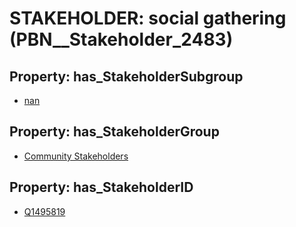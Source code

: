 # STAKEHOLDER: __social gathering__ (PBN__Stakeholder_2483)

## Property: has_StakeholderSubgroup

* [nan](PBN__StakeholderSubgroup_7)

## Property: has_StakeholderGroup

* [Community Stakeholders](PBN__StakeholderGroup_8)

## Property: has_StakeholderID

* [Q1495819](Q1495819)

